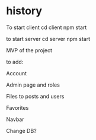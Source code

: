 # history

To start client cd client npm start

to start server cd server  npm start

MVP of the project

to add:

Account

Admin page and roles

Files to posts and users

Favorites

Navbar

Change DB?
